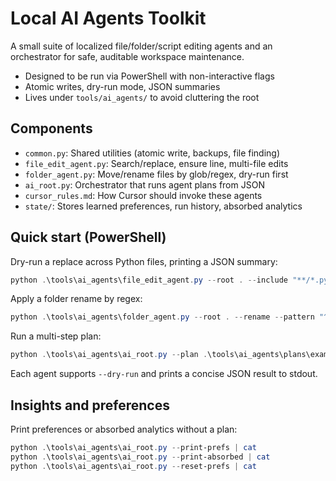 Local AI Agents Toolkit
=======================

A small suite of localized file/folder/script editing agents and an orchestrator for safe, auditable workspace maintenance.

- Designed to be run via PowerShell with non-interactive flags
- Atomic writes, dry-run mode, JSON summaries
- Lives under `tools/ai_agents/` to avoid cluttering the root

Components
----------

- `common.py`: Shared utilities (atomic write, backups, file finding)
- `file_edit_agent.py`: Search/replace, ensure line, multi-file edits
- `folder_agent.py`: Move/rename files by glob/regex, dry-run first
- `ai_root.py`: Orchestrator that runs agent plans from JSON
- `cursor_rules.md`: How Cursor should invoke these agents
 - `state/`: Stores learned preferences, run history, absorbed analytics

Quick start (PowerShell)
------------------------

Dry-run a replace across Python files, printing a JSON summary:

```powershell
python .\tools\ai_agents\file_edit_agent.py --root . --include "**/*.py" --replace "foo" "bar" --dry-run | cat
```

Apply a folder rename by regex:

```powershell
python .\tools\ai_agents\folder_agent.py --root . --rename --pattern "^(.*)old(.*)$" --replacement "$1new$2" --include "**/*" | cat
```

Run a multi-step plan:

```powershell
python .\tools\ai_agents\ai_root.py --plan .\tools\ai_agents\plans\example_plan.json --dry-run | cat
```

Each agent supports `--dry-run` and prints a concise JSON result to stdout.

Insights and preferences
------------------------

Print preferences or absorbed analytics without a plan:

```powershell
python .\tools\ai_agents\ai_root.py --print-prefs | cat
python .\tools\ai_agents\ai_root.py --print-absorbed | cat
python .\tools\ai_agents\ai_root.py --reset-prefs | cat
```


